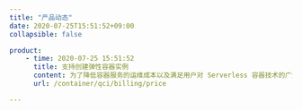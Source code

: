 ```yaml
---
title: "产品动态"
date: 2020-07-25T15:51:52+09:00
collapsible: false

product:
    - time: 2020-07-25 15:51:52
      title: 支持创建弹性容器实例
      content: 为了降低容器服务的运维成本以及满足用户对 Serverless 容器技术的广泛需求，弹性容器实例集成了云平台主机，存储以及网络等资源，提供了一套自动化的容器运行环境。
      url: /container/qci/billing/price

---
```


<!-- 设置上述参数可生成产品动态页  -->
